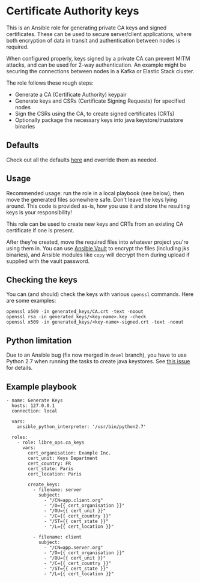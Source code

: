 Certificate Authority keys
==========================

This is an Ansible role for generating private CA keys and signed certificates. These can be used to secure 
server/client applications, where both encryption of data in transit and authentication between nodes is required. 

When configured properly, keys signed by a private CA can prevent MITM attacks, and can be used for 2-way 
authentication. An example might be securing the connections between nodes in a Kafka or Elastic Stack cluster.

The role follows these rough steps:

- Generate a CA (Certificate Authority) keypair
- Generate keys and CSRs (Certificate Signing Requests) for specified nodes
- Sign the CSRs using the CA, to create signed certificates (CRTs)
- Optionally package the necessary keys into java keystore/truststore binaries


Defaults
--------

Check out all the defaults [here](defaults/main.yml) and override them as needed.


Usage
-----

Recommended usage: run the role in a local playbook (see below), then move the generated files somewhere safe. Don't 
leave the keys lying around. This code is provided as-is, how you use it and store the resulting keys is your 
responsibility! 

This role can be used to create new keys and CRTs from an existing CA certificate if one is present.

After they're created, move the required files into whatever project you're using them in. You can use
[Ansible Vault](https://docs.ansible.com/ansible/latest/user_guide/vault.html) to encrypt the files (including jks
binaries), and Ansible modules like `copy` will decrypt them during upload if supplied with the vault password.

Checking the keys
-----------------

You can (and should) check the keys with various `openssl` commands. Here are some examples:

```
openssl x509 -in generated_keys/CA.crt -text -noout
openssl rsa -in generated_keys/<key-name>.key -check
openssl x509 -in generated_keys/<key-name>-signed.crt -text -noout
```

Python limitation
-----------------

Due to an Ansible bug (fix now merged in `devel` branch), you have to use Python 2.7 when running the tasks to create 
java keystores. See [this issue](https://github.com/ansible/ansible/pull/51951) for details.

Example playbook
----------------

```
- name: Generate Keys
  hosts: 127.0.0.1
  connection: local
  
  vars:
    ansible_python_interpreter: '/usr/bin/python2.7'

  roles:
    - role: libre_ops.ca_keys
      vars:
        cert_organisation: Example Inc.
        cert_unit: Keys Department
        cert_country: FR
        cert_state: Paris
        cert_location: Paris
        
        create_keys:
          - filename: server
            subject:
              - "/CN=app.client.org"
              - "/O={{ cert_organisation }}"
              - "/OU={{ cert_unit }}"
              - "/C={{ cert_country }}"
              - "/ST={{ cert_state }}"
              - "/L={{ cert_location }}"
              
          - filename: client
            subject:
              - "/CN=app.server.org"
              - "/O={{ cert_organisation }}"
              - "/OU={{ cert_unit }}"
              - "/C={{ cert_country }}"
              - "/ST={{ cert_state }}"
              - "/L={{ cert_location }}"    
```
